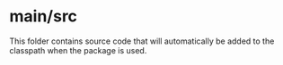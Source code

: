 # main/src

This folder contains source code that will automatically be added to the classpath when
the package is used.
